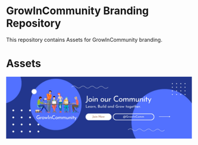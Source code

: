 # GrowInCommunity Branding Repository
This repository contains Assets for GrowInCommunity branding.

# Assets
![.](https://github.com/GrowInCommunity/Branding/blob/main/Assets/Banner-coverphoto.jpg)
